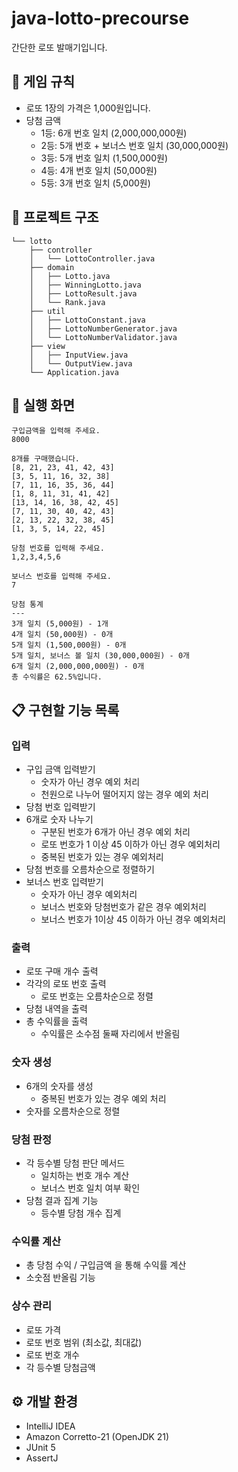 # java-lotto-precourse
간단한 로또 발매기입니다.

## 🎲 게임 규칙
- 로또 1장의 가격은 1,000원입니다.
- 당첨 금액
  - 1등: 6개 번호 일치 (2,000,000,000원)
  - 2등: 5개 번호 + 보너스 번호 일치 (30,000,000원)
  - 3등: 5개 번호 일치 (1,500,000원)
  - 4등: 4개 번호 일치 (50,000원)
  - 5등: 3개 번호 일치 (5,000원)

## 🚀 프로젝트 구조
```
└── lotto
    ├── controller
    │   └── LottoController.java
    ├── domain
    │   ├── Lotto.java
    │   ├── WinningLotto.java
    │   ├── LottoResult.java
    │   └── Rank.java
    ├── util
    │   ├── LottoConstant.java
    │   ├── LottoNumberGenerator.java
    │   └── LottoNumberValidator.java
    ├── view
    │   ├── InputView.java
    │   └── OutputView.java
    └── Application.java
```

## 🎯 실행 화면
```
구입금액을 입력해 주세요.
8000

8개를 구매했습니다.
[8, 21, 23, 41, 42, 43]
[3, 5, 11, 16, 32, 38]
[7, 11, 16, 35, 36, 44]
[1, 8, 11, 31, 41, 42]
[13, 14, 16, 38, 42, 45]
[7, 11, 30, 40, 42, 43]
[2, 13, 22, 32, 38, 45]
[1, 3, 5, 14, 22, 45]

당첨 번호를 입력해 주세요.
1,2,3,4,5,6

보너스 번호를 입력해 주세요.
7

당첨 통계
---
3개 일치 (5,000원) - 1개
4개 일치 (50,000원) - 0개
5개 일치 (1,500,000원) - 0개
5개 일치, 보너스 볼 일치 (30,000,000원) - 0개
6개 일치 (2,000,000,000원) - 0개
총 수익률은 62.5%입니다.
```

## 📋 구현할 기능 목록
### 입력
- 구입 금액 입력받기
  - 숫자가 아닌 경우 예외 처리
  - 천원으로 나누어 떨어지지 않는 경우 예외 처리
- 당첨 번호 입력받기
- 6개로 숫자 나누기
  - 구분된 번호가 6개가 아닌 경우 예외 처리
  - 로또 번호가 1 이상 45 이하가 아닌 경우 예외처리
  - 중복된 번호가 있는 경우 예외처리
- 당첨 번호를 오름차순으로 정렬하기
- 보너스 번호 입력받기
  - 숫자가 아닌 경우 예외처리
  - 보너스 번호와 당첨번호가 같은 경우 예외처리
  - 보너스 번호가 1이상 45 이하가 아닌 경우 예외처리

### 출력
- 로또 구매 개수 출력
- 각각의 로또 번호 출력
  - 로또 번호는 오름차순으로 정렬
- 당첨 내역을 출력
- 총 수익률을 출력
  - 수익률은 소수점 둘째 자리에서 반올림

### 숫자 생성
- 6개의 숫자를 생성
  - 중복된 번호가 있는 경우 예외 처리
- 숫자를 오름차순으로 정렬

### 당첨 판정
- 각 등수별 당첨 판단 메서드
  - 일치하는 번호 개수 계산
  - 보너스 번호 일치 여부 확인
- 당첨 결과 집계 기능
  - 등수별 당첨 개수 집계
  
### 수익률 계산
- 총 당첨 수익 / 구입금액 을 통해 수익률 계산
- 소숫점 반올림 기능

### 상수 관리
- 로또 가격
- 로또 번호 범위 (최소값, 최대값)
- 로또 번호 개수
- 각 등수별 당첨금액


## ⚙️ 개발 환경
- IntelliJ IDEA
- Amazon Corretto-21 (OpenJDK 21)
- JUnit 5
- AssertJ


